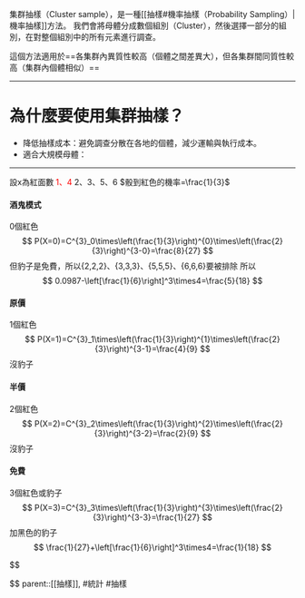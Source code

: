 集群抽樣（Cluster sample），是一種[[抽樣#機率抽樣（Probability Sampling）|機率抽樣]]方法。
我們會將母體分成數個組別（Cluster），然後選擇一部分的組別，在對整個組別中的所有元素進行調查。

這個方法適用於==各集群內異質性較高（個體之間差異大），但各集群間同質性較高（集群內個體相似）==
- - -
# 為什麼要使用集群抽樣？
- 降低抽樣成本：避免調查分散在各地的個體，減少運輸與執行成本。
- 適合大規模母體：
- - -

設x為紅面數
<font color=red>1、4</font>
2、3、5、6
$骰到紅色的機率=\frac{1}{3}$
#### 酒鬼模式
0個紅色
$$
P(X=0)=C^{3}_0\times\left(\frac{1}{3}\right)^{0}\times\left(\frac{2}{3}\right)^{3-0}=\frac{8}{27}
$$
但豹子是免費，所以{2,2,2}、{3,3,3}、{5,5,5}、{6,6,6}要被排除
所以
$$
0.0987-\left[\frac{1}{6}\right]^3\times4=\frac{5}{18}
$$
#### 原價
1個紅色
$$
P(X=1)=C^{3}_1\times\left(\frac{1}{3}\right)^{1}\times\left(\frac{2}{3}\right)^{3-1}=\frac{4}{9}
$$
沒豹子
#### 半價
2個紅色
$$
P(X=2)=C^{3}_2\times\left(\frac{1}{3}\right)^{2}\times\left(\frac{2}{3}\right)^{3-2}=\frac{2}{9}
$$
沒豹子
#### 免費
3個紅色或豹子
$$
P(X=3)=C^{3}_3\times\left(\frac{1}{3}\right)^{3}\times\left(\frac{2}{3}\right)^{3-3}=\frac{1}{27}
$$
加黑色的豹子
$$
\frac{1}{27}+\left[\frac{1}{6}\right]^3\times4=\frac{1}{18}
$$

$$

$$
parent::[[抽樣]],
#統計 #抽樣
